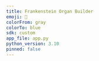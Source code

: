 ```yaml
---
title: Frankenstein Organ Builder
emoji: 🧠
colorFrom: gray
colorTo: blue
sdk: custom
app_file: app.py
python_version: 3.10
pinned: false
---
```

